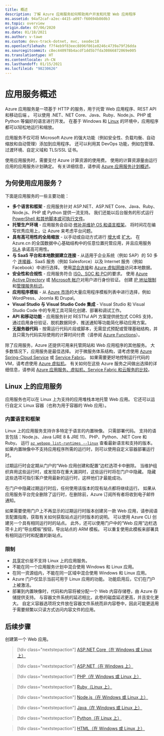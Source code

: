 ```yaml
---
title: 概述
description: 了解 Azure 应用服务如何帮助用户开发和托管 Web 应用程序
ms.assetid: 94af2caf-a2ec-4415-a097-f60694b860b3
ms.topic: overview
origin.date: 07/06/2020
ms.date: 01/18/2021
ms.author: v-tawe
ms.custom: devx-track-dotnet, mvc, seodec18
ms.openlocfilehash: f7f4eb9f83eec8896f861e8246c4739a79f26dda
ms.sourcegitcommit: c8ec440978b4acdf1dd5b7fda30866872069e005
ms.translationtype: HT
ms.contentlocale: zh-CN
ms.lasthandoff: 01/15/2021
ms.locfileid: "98230626"
---
```

# <a name="app-service-overview"></a>应用服务概述

Azure 应用服务是一项基于 HTTP 的服务，用于托管 Web 应用程序、REST API 和移动后端  。 可以使用 .NET、NET Core、Java、Ruby、Node.js、PHP 或 Python 等偏好的语言进行开发。 在基于 Windows 和 [Linux](#app-service-on-linux) 的环境中，应用程序都可以轻松地运行和缩放。

应用服务不仅可将 Microsoft Azure 的强大功能（例如安全性、负载均衡、自动缩放和自动管理）添加到应用程序。 还可以利用其 DevOps 功能，例如包管理、过渡环境、自定义域和 TLS/SSL 证书。

<!-- continuous deployment from Azure DevOps, GitHub, Docker Hub, and other sources, -->

使用应用服务时，需要支付 Azure 计算资源的使用费。 使用的计算资源量由运行应用的应用服务计划确定。 有关详细信息，请参阅 [Azure 应用服务计划概述](overview-hosting-plans.md)。

## <a name="why-use-app-service"></a>为何使用应用服务？

下面是应用服务的一些主要功能：

* **多个语言和框架** - 应用服务针对 ASP.NET、ASP.NET Core、Java、Ruby、Node.js、PHP 或 Python 提供一流支持。 我们还能以后台服务的形式运行 [PowerShell 和其他脚本或可执行文件](webjobs-create.md)。
* **托管生产环境** - 应用服务会自动 [修补并维护 OS 和语言框架](overview-patch-os-runtime.md)。 将时间花在编写优秀应用上，让 Azure 来考虑平台问题。
* **具有高可用性的全局缩放** - 以手动或自动方式进行 [增大](manage-scale-up.md)或 [扩大](../azure-monitor/platform/autoscale-get-started.md)。 在 Azure.cn 的全国数据中心基础结构中的任意位置托管应用，并且应用服务 [SLA](https://www.azure.cn/support/legal/sla/app-service/) 承诺高可用性。
* **与 SaaS 平台和本地数据建立连接** - 从适用于企业系统（例如 SAP）的 50 多个 [连接器](../connectors/apis-list.md)、SaaS 服务（例如 Salesforce）以及 Internet 服务（例如 Facebook）中进行选择。 使用[混合连接](app-service-hybrid-connections.md)和 [Azure 虚拟网络](web-sites-integrate-with-vnet.md)访问本地数据。
* **安全性和合规性** - 应用服务符合 [ISO、SOC 和 PCI](https://www.microsoft.com/trustcenter)的要求。 使用 [Azure Active Directory](configure-authentication-provider-aad.md) 或 [Microsoft 帐户](configure-authentication-provider-microsoft.md)对用户进行身份验证。 创建 [IP 地址限制](app-service-ip-restrictions.md)和[管理服务标识](overview-managed-identity.md)。
* **应用程序模板** - 从 [Azure 市场](https://market.azure.cn/)的大量应用程序模板列表中进行选择，例如 WordPress、Joomla 和 Drupal。
* **Visual Studio 与 Visual Studio Code 集成** - Visual Studio 和 Visual Studio Code 中的专用工具可简化创建、部署和调试工作。
* **API 和移动功能** - 应用服务针对 RESTful API 方案提供统包式 CORS 支持，通过启用身份验证、脱机数据同步、推送通知等功能简化移动应用方案。
* **无服务器代码** - 按需运行代码片段或脚本，无需显式预配或管理基础结构，并且只需为代码实际使用的计算时间付费（请参阅 [Azure Functions](../azure-functions/index.yml)）。

除了应用服务，Azure 还提供可用来托管网站和 Web 应用程序的其他服务。 大多数情况下，应用服务是最佳选择。  对于微服务体系结构，请考虑使用 [Azure Spring-Cloud Service](https://docs.microsoft.com/azure/spring-cloud/) 或 [Service Fabric](https://azure.microsoft.com/documentation/services/service-fabric)。  如果需要更好地控制运行代码的 VM，请考虑使用 [Azure 虚拟机](https://azure.microsoft.com/documentation/services/virtual-machines/)。 有关如何在这些 Azure 服务之间做出选择的详细信息，请参阅 [Azure 应用服务、虚拟机、Service Fabric 和云服务的比较](overview-compare.md)。

## <a name="app-service-on-linux"></a>Linux 上的应用服务

应用服务也可以在 Linux 上为支持的应用堆栈本地托管 Web 应用。 它还可以运行自定义 Linux 容器（也称为用于容器的 Web 应用）。

### <a name="built-in-languages-and-frameworks"></a>内置语言和框架

Linux 上的应用服务支持许多特定于语言的内置映像。 只需部署代码。 支持的语言包括：Node.js、Java (JRE 8 & JRE 11)、PHP、Python、.NET Core 和 Ruby。 运行 [`az webapp list-runtimes --linux`](https://docs.azure.cn/cli/webapp#az_webapp_list_runtimes) 查看最新语言和支持的版本。 如果内置映像中不支持应用程序所需的运行时，则可以使用自定义容器部署运行时。

过期运行时会定期从门户的“Web 应用创建和配置”边栏选项卡中删除。 当维护组织弃用这些运行时，或发现存在重大漏洞时，这些运行时将在门户中隐藏。 隐藏这些选项可指引客户使用最新的运行时，这样他们才最能成功。 

在门户中隐藏过期运行时后，任何使用该版本的现有站点都将继续运行。 如果从应用服务平台完全删除了运行时，在删除前，Azure 订阅所有者将收到电子邮件通知。

如果需要使用门户上不再显示的过期运行时版本创建另一款 Web 应用，请参阅语言配置指南，获取有关如何获取站点运行时版本的说明。 可以使用 Azure CLI 创建另一个具有相同运行时的站点。 此外，还可以使用门户中的“Web 应用”边栏选项卡上的“导出模板”按钮，导出站点的 ARM 模板。 可以重复使用此模板来部署具有相同运行时和配置的新站点。

### <a name="limitations"></a>限制

- [共享](https://azure.microsoft.com/pricing/details/app-service/plans/)定价层不支持 Linux 上的应用服务。 
- 不能在同一个应用服务计划中混合使用 Windows 和 Linux 应用。  
- 在同一资源组内，不能在同一区域中混合使用 Windows 和 Linux 应用。
- Azure 门户仅显示当前可用于 Linux 应用的功能。 功能启用后，它们在门户上被激活。
- 部署到内置映像时，代码和内容将被分配一个 Web 内容存储卷，由 Azure 存储提供支持。 与容器文件系统的延迟相比，此卷的磁盘延迟更高，并且变化更大。 自定义容器选项将文件放在容器文件系统而非内容卷中，因此可能更适用于需要频繁以只读方式访问内容文件的应用。

## <a name="next-steps"></a>后续步骤

创建第一个 Web 应用。

> [!div class="nextstepaction"]
> [ASP.NET Core（在 Windows 或 Linux 上）](quickstart-dotnetcore.md)

> [!div class="nextstepaction"]
> [ASP.NET（在 Windows 上）](quickstart-dotnet-framework.md)

> [!div class="nextstepaction"]
> [PHP（在 Windows 或 Linux 上）](quickstart-php.md)

> [!div class="nextstepaction"]
> [Ruby（Linux 上）](quickstart-ruby.md)

> [!div class="nextstepaction"]
> [Node.js（在 Windows 或 Linux 上）](quickstart-nodejs.md)

> [!div class="nextstepaction"]
> [Java（在 Windows 或 Linux 上）](quickstart-java.md)

> [!div class="nextstepaction"]
> [Python（在 Linux 上）](quickstart-python.md)

> [!div class="nextstepaction"]
> [HTML（在 Windows 或 Linux 上）](quickstart-html.md)

<!-- [Custom container (Windows or Linux)](tutorial-custom-container.md)-->